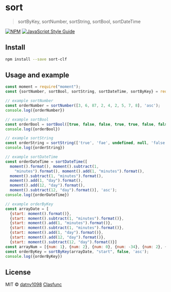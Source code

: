 # sort

>   sortByKey, sortNumber, sortString, sortBool, sortDateTime

[![NPM](https://img.shields.io/npm/v/sort.svg)](https://www.npmjs.com/package/sort) [![JavaScript Style Guide](https://img.shields.io/badge/code_style-standard-brightgreen.svg)](https://standardjs.com)

## Install

```bash
npm install --save sort-clf
```

## Usage and example

```jsx
const moment = require("moment");
const {sortNumber, sortBool, sortString, sortDateTime, sortByKey} = require('sort-clf')

// example sortNumber
const orderNumber = sortNumber([3, 6, 87, 2, 4, 2, 5, 7, 8], 'asc');
console.log({orderNumber})

// example sortBool
const orderBool = sortBool([true, false, false, true, true, false, false, true, false], 'asc');
console.log({orderBool})

// example sortString
const orderString = sortString(['true', 'fae', undefined, null, 'false', 'sdf', 'ghfdgfg', '', 'nsaS', '', null], 'asc');
console.log({orderString})

// example sortDateTime
const orderDateTime = sortDateTime([
  moment().format(), moment().subtract(1,
    "minutes").format(), moment().add(1, "minutes").format(),
  moment().subtract(1, "minutes").format(),
  moment().add(1, "day").format(),
  moment().add(12, "day").format(),
  moment().subtract(12, "day").format()], 'asc');
console.log({orderDateTime})

// example orderByKey
const arrayDate = [
  {start: moment().format()},
  {start: moment().subtract(1, "minutes").format()},
  {start: moment().add(1, "minutes").format()},
  {start: moment().subtract(1, "minutes").format()},
  {start: moment().add(1, "day").format()},
  {start: moment().add(12, "day").format()},
  {start: moment().subtract(12, "day").format()}]
const arrayNum = [{num: 1}, {num: 2}, {num: 0}, {num: -34}, {num: 2}, {num: 2313}, {num: null}]
const orderByKey = sortByKey(arrayDate, "start", false, 'asc');
console.log({orderByKey})
```

## License

MIT © [datnv1098](https://github.com/datnv1098) [Clasfunc](https://classfunc.com/)
